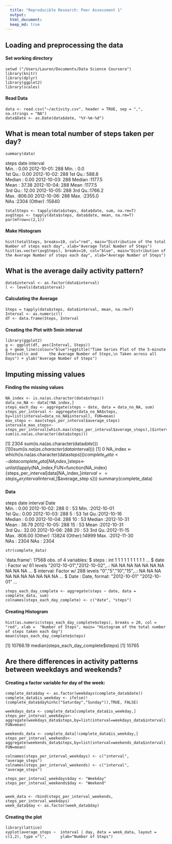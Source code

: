```yaml
---
  title: "Reproducible Research: Peer Assessment 1"
  output: 
  html_document:
  keep_md: true
---
```

  
  
## Loading and preprocessing the data
  
#### Set working directory
    setwd ("/Users/Lauren/Documents/Data Science Coursera")
    library(knitr)
    library(dplyr)
    library(ggplot2)
    library(scales)

#### Read Data
  
    data <- read.csv("~/activity.csv", header = TRUE, sep = ",", na.strings = "NA")
    data$Date <- as.Date(data$date, "%Y-%m-%d")


## What is mean total number of steps taken per day?

    summary(data)

steps                date          interval     
Min.   :  0.00   2012-10-01:  288   Min.   :   0.0  
1st Qu.:  0.00   2012-10-02:  288   1st Qu.: 588.8  
Median :  0.00   2012-10-03:  288   Median :1177.5  
Mean   : 37.38   2012-10-04:  288   Mean   :1177.5  
3rd Qu.: 12.00   2012-10-05:  288   3rd Qu.:1766.2  
Max.   :806.00   2012-10-06:  288   Max.   :2355.0  
NAs   :2304     (Other)   :15840  

    totalSteps <- tapply(data$steps, data$date, sum, na.rm=T)
    avgSteps <- tapply(data$steps, data$date, mean, na.rm=T)
    par(mfrow=c(2,1))

#### Make Histogram
    hist(totalSteps, breaks=10, col="red", main="Distribution of the total Number of steps each day", xlab="Average Total Number of Steps")
    hist(as.vector(avgSteps), breaks=10, col="blue", main="Distribution of the Average Number of steps each day", xlab="Average Number of Steps")



## What is the average daily activity pattern?
    data$interval <- as.factor(data$interval)
    l <- levels(data$interval)
#### Calculating the Average
    Steps = tapply(data$steps, data$interval, mean, na.rm=T)
    Interval <- as.numeric(l)
    df <- data.frame(Steps, Interval
#### Creating the Plot with 5min interval                 
    library(ggplot2)
    g <- ggplot(df, aes(Interval, Steps))
    g + geom_line(colour="blue")+ggtitle("Time Series Plot of the 5-minute Interval\n and     the Average Number of Steps,\n Taken across all Days") + ylab("Average Number of Steps")

## Imputing missing values

#### Finding the missing values
    NA_index <- is.na(as.character(data$steps))
    data_no_NA <- data[!NA_index,]
    steps_each_day <- aggregate(steps ~ date, data = data_no_NA, sum)
    steps_per_interval <- aggregate(data_no_NA$steps,       by=list(interval=data_no_NA$interval), FUN=mean)
    max_steps <- max(steps_per_interval$average_steps)
    intervale_max_steps<-steps_per_interval[which.max(steps_per_interval$average_steps),]$interval
    sum(is.na(as.character(data$steps)))
[1] 2304
    sum(is.na(as.character(data$date)))
[1] 0
    sum(is.na(as.character(data$interval)))
[1] 0
    NA_index <- which(is.na(as.character(data$steps)))
    complete_data <- data
    complete_data[NA_index,]$steps<-unlist(lapply(NA_index,FUN=function(NA_index){steps_per_interval[data[NA_index,]$interval==steps_per_interval$interval,]$average_step     s}))
    summary(complete_data)
#### Data
steps                date          interval          Date           
Min.   :  0.00   2012-10-02:  288   0      :   53   Min.   :2012-10-01  
1st Qu.:  0.00   2012-10-03:  288   5      :   53   1st Qu.:2012-10-16  
Median :  0.00   2012-10-04:  288   10     :   53   Median :2012-10-31  
Mean   : 36.79   2012-10-05:  288   15     :   53   Mean   :2012-10-31  
3rd Qu.: 32.00   2012-10-06:  288   20     :   53   3rd Qu.:2012-11-15  
Max.   :806.00   (Other)   :13824   (Other):14999   Max.   :2012-11-30  
NAs      : 2304   NAs   : 2304                       
    
    str(complete_data)
    
'data.frame':	17568 obs. of  4 variables:
$ steps   : int  1 1 1 1 1 1 1 1 1 1 ...
$ date    : Factor w/ 61 levels "2012-10-01","2012-10-02",..: NA NA NA NA NA NA NA NA NA NA ...
$ interval: Factor w/ 288 levels "0","5","10","15",..: NA NA NA NA NA NA NA NA NA NA ...
$ Date    : Date, format: "2012-10-01" "2012-10-01" ...

    steps_each_day_complete <- aggregate(steps ~ date, data = complete_data, sum)
    colnames(steps_each_day_complete) <- c("date", "steps")

#### Creating Histogram
    hist(as.numeric(steps_each_day_complete$steps), breaks = 20, col = "red", xlab =  "Number of Steps", main= "Histogram of the total number of steps taken each day")
    mean(steps_each_day_complete$steps)
[1] 10766.19
    median(steps_each_day_complete$steps)
[1] 10765


## Are there differences in activity patterns between weekdays and weekends?
#### Creating a factor variable for day of the week:
    complete_data$day <- as.factor(weekdays(complete_data$date))
    complete_data$is_weekday <- ifelse(!(complete_data$day%in%c("Saturday","Sunday")),TRUE, FALSE) 

    weekdays_data <- complete_data[complete_data$is_weekday,]
    steps_per_interval_weekdays<-aggregate(weekdays_data$steps,by=list(interval=weekdays_data$interval), FUN=mean)

    weekends_data <- complete_data[!complete_data$is_weekday,]
    steps_per_interval_weekends<-aggregate(weekends_data$steps,by=list(interval=weekends_data$interval), FUN=mean)

    colnames(steps_per_interval_weekdays) <- c("interval", "average_steps")
    colnames(steps_per_interval_weekends) <- c("interval", "average_steps")

    steps_per_interval_weekdays$day <- "Weekday"
    steps_per_interval_weekends$day <- "Weekend"


    week_data <- rbind(steps_per_interval_weekends, steps_per_interval_weekdays)
    week_data$day <- as.factor(week_data$day)
    
 #### Creating the plot
    library(lattice)
    xyplot(average_steps ~  interval | day, data = week_data, layout = c(1,2), type ="l",      ylab="Number of Steps")